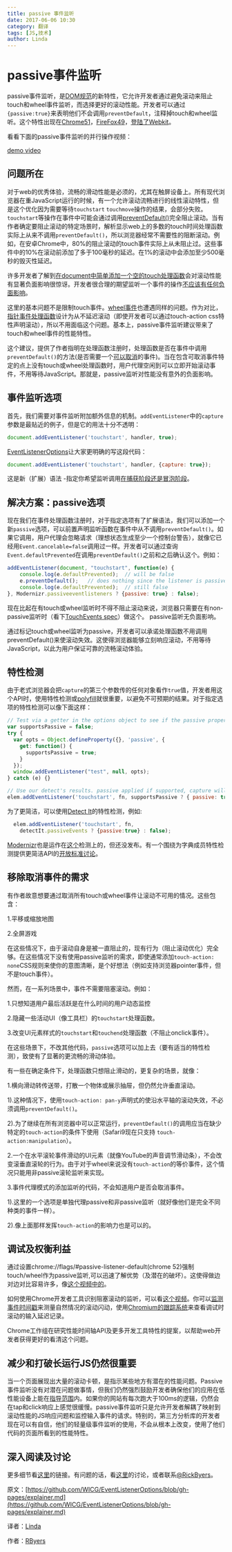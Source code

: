 ```yaml
---
title: passive 事件监听
date: 2017-06-06 10:30
category: 翻译
tags: [JS,技术]
author: Linda
---
```

# passive事件监听

passive事件监听，是[DOM规范](https://dom.spec.whatwg.org/#dom-eventlisteneroptions-passive)的新特性，它允许开发者通过避免滚动来阻止touch和wheel事件监听，而选择更好的滚动性能。开发者可以通过```{passive:true}```来表明他们不会调用```preventDefault```，注释掉touch和wheel监听。这个特性出现在[Chrome51](https://www.chromestatus.com/features/5745543795965952)，[FireFox49](https://bugzilla.mozilla.org/show_bug.cgi?id=1266066)，[登陆了Webkit](https://bugs.webkit.org/show_bug.cgi?id=158601)。

看看下面的passive事件监听的并行操作视频：

[demo video](https://www.youtube.com/watch?v=NPM6172J22g)
<!-- more -->

## 问题所在

对于web的优秀体验，流畅的滑动性能是必须的，尤其在触屏设备上。所有现代浏览器在重JavaScript运行的时候，有一个允许滚动流畅进行的线性滚动特性，但是这个优化因为需要等待```touchstart```  ```touchmove```操作的结果，会部分失败。```touchstart```等操作在事件中可能会通过调用[preventDefault()](https://www.w3.org/TR/touch-events/#the-touchstart-event)完全阻止滚动。当有作者确定要阻止滚动的特定场景时，解析显示web上的多数的touch时间处理函数实际上从来不调用```preventDefault()```，所以浏览器经常不需要性的阻断滚动。例如，在安卓Chrome中，80%的阻止滚动的touch事件实际上从未阻止过。这些事件中的10%在滚动前添加了多于100毫秒的延迟。在1%的滚动中会添加至少500毫秒的毁灭性延迟。

许多开发者了解到[在document中简单添加一个空的touch处理函数](http://rbyers.github.io/janky-touch-scroll.html)会对滚动性能有显著负面影响很惊讶。开发者很合理的期望监听一个事件的操作[不应该有任何负面影响](https://dom.spec.whatwg.org/#observing-event-listeners)。

这里的基本问题不是限制touch事件。[wheel事件](https://w3c.github.io/uievents/#events-wheelevents)也遭遇同样的问题。作为对比，[指针事件处理函数](https://w3c.github.io/pointerevents/)设计为从不延迟滚动（即使开发者可以通过touch-action css特性声明滚动），所以不用面临这个问题。基本上，passive事件监听建议带来了touch和wheel事件的性能特性。

这个建议，提供了作者指明在处理函数注册时，处理函数是否在事件中调用```preventDefault()```的方法(是否需要一个[可以取消](https://dom.spec.whatwg.org/#dom-event-cancelable)的事件)。当在包含可取消事件特定的点上没有touch或wheel处理函数时，用户代理空闲到可以立即开始滚动事件，不用等待JavaScript。那就是，passive监听对性能没有意外的负面影响。

## 事件监听选项

首先，我们需要对事件监听附加额外信息的机制。```addEventListener```中的```capture```参数是最贴近的例子，但是它的用法十分不透明：

```js
document.addEventListener('touchstart', handler, true);
```

[EventListenerOptions](https://dom.spec.whatwg.org/#dictdef-eventlisteneroptions)让大家更明确的写这段代码：

```js
document.addEventListener('touchstart', handler, {capture: true});
```

这是新（扩展）语法 -指定你希望监听调用[在捕获阶段还是冒泡阶段](http://javascript.info/bubbling-and-capturing#capturing)。

## 解决方案：passive选项

现在我们在事件处理函数注册时，对于指定选项有了扩展语法，我们可以添加一个新```passive```选项，可以前置声明监听函数在事件中从不调用```preventDefault()```。如果它调用，用户代理会忽略请求（理想状态生成至少一个控制台警告），就像它已经用```Event.cancelable=false```调用过一样。开发者可以通过查询```Event.defaultPrevented```在调用```preventDefault()```之前和之后确认这个。例如：

```js
addEventListener(document, "touchstart", function(e) {
    console.log(e.defaultPrevented);  // will be false
    e.preventDefault();   // does nothing since the listener is passive
    console.log(e.defaultPrevented);  // still false
}, Modernizr.passiveeventlisteners ? {passive: true} : false);
```

现在比起在有touch或wheel监听时不得不阻止滚动来说，浏览器只需要在有non-passive监听时（看下[TouchEvents spec](https://w3c.github.io/touch-events/#cancelability)）做这个。
passive监听无负面影响。

通过标记touch或wheel监听为passive，开发者可以承诺处理函数不用调用preventDefault()来使滚动失效。这使得浏览器能够立刻响应滚动，不用等待JavaScript，以此为用户保证可靠的流畅滚动体验。

## 特性检测

由于老式浏览器会把```capture```的第三个参数传的任何对象看作```true```值，开发者用这个API时，使用特性检测或[polyfill](https://github.com/WebReflection/dom4)就很重要，以避免不可预期的结果。对于指定选项的特性检测可以像下面这样：

```js
// Test via a getter in the options object to see if the passive property is accessed
var supportsPassive = false;
try {
  var opts = Object.defineProperty({}, 'passive', {
    get: function() {
      supportsPassive = true;
    }
  });
  window.addEventListener("test", null, opts);
} catch (e) {}

// Use our detect's results. passive applied if supported, capture will be false either way.
elem.addEventListener('touchstart', fn, supportsPassive ? { passive: true } : false); 
```

为了更简洁，可以使用[Detect It](https://github.com/rafrex/detect-it)的特性检测，例如:

```js
  elem.addEventListener('touchstart', fn,
    detectIt.passiveEvents ? {passive:true} : false);
```

[Modernizr](https://modernizr.com/)也是运作在[这个](https://github.com/Modernizr/Modernizr/issues/1894)检测上的，但还没发布。有一个围绕为字典成员特性检测提供更简洁API的[开放标准讨论](https://github.com/heycam/webidl/issues/107)。

## 移除取消事件的需求

有作者故意想要通过取消所有touch或wheel事件让滚动不可用的情况。这些包含：

1.平移或缩放地图

2.全屏游戏

在这些情况下，由于滚动自身是被一直阻止的，现有行为（阻止滚动优化）完全够。在这些情况下没有使用passive监听的需求，即使通常添加```touch-action: none```CSS规则来使你的意图清晰，是个好想法（例如支持浏览器pointer事件，但不是touch事件）。

然而，在一系列场景中，事件不需要阻塞滚动。例如：

1.只想知道用户最后活跃是在什么时间的用户动态监控

2.隐藏一些活动UI（像工具栏）的```touchstart```处理函数。

3.改变UI元素样式的```touchstart```和```touchend```处理函数（不阻止onclick事件）。

在这些场景下，不改其他代码，```passive```选项可以加上去（要有适当的特性检测），致使有了显著的更流畅的滑动体验。

有一些在确定条件下，处理函数只想阻止滑动的，更复杂的场景，就像：

1.横向滑动转传送带，打散一个物体或展示抽屉，但仍然允许垂直滚动。

1).这种情况下，使用```touch-action: pan-y```声明式的使沿水平轴的滚动失效，不必须调用```preventDefault()```。

2).为了继续在所有浏览器中可以正常运行，```preventDefault()```的调用应当在缺少特定的```touch-action```的条件下使用（Safari9现在只支持 ```touch-action:manipulation```）。

2.一个在水平滚轮事件滑动的UI元素（就像YouTube的声音调节滑动条），不会改变滚垂直滚轮的行为。由于对于wheel来说没有```touch-action```的等价事件，这个情况只能用非passive滚轮监听来实现。

3.事件代理模式的添加监听的代码，不会知道用户是否会取消事件。

1).这里的一个选项是单独代理passive和非passive监听（就好像他们是完全不同种类的事件一样）。

2).像上面那样发挥```touch-action```的影响力也是可以的。

## 调试及权衡利益

通过设置chrome://flags/#passive-listener-default(chrome 52)强制touch/wheel作为passive监听,可以迅速了解优势（及潜在的破坏）。这使得做边对边对比容易许多，像[这个视频中的](https://twitter.com/RickByers/status/719736672523407360)。

如何使用Chrome开发者工具识别阻塞滚动的监听，可以看[这个视频](https://www.youtube.com/watch?v=6-D_3yx_KVI)。你可以[监测事件时间戳](https://www.youtube.com/watch?v=6-D_3yx_KVI)来测量自然情况的滚动闪动，使用[Chromium的跟踪系统](https://www.chromium.org/developers/how-tos/trace-event-profiling-tool)来查看调试时滚动的输入延迟记录。

Chrome工作组在研究性能时间轴API及更多开发工具特性的提案，以帮助web开发者获得更好的看清这个问题。

## 减少和打破长运行JS仍然很重要

当一个页面展现出大量的滚动卡顿，是指示某些地方有潜在的性能问题。Passive 事件监听没有对潜在问题做事情，但我们仍然强烈鼓励开发者确保他们的应用在低性能设备上能在[指导范围](https://developers.google.com/web/fundamentals/performance/rail?hl=en)内。如果你的网站有每次跑大于100ms的逻辑，仍然会在tap和click响应上感觉很缓慢。passive事件监听只是允许开发者解耦了映射到滚动性能的JS响应问题和监控输入事件的请求。特别的，第三方分析库的开发者现在可以有自信，他们的轻量级事件监听的使用，不会从根本上改变，使用了他们代码的页面所看到的性能特性。

## 深入阅读及讨论

更多细节看[这里](https://github.com/WICG/EventListenerOptions)的链接。有问题的话，看[这里](https://github.com/WICG/EventListenerOptions/issues)的讨论，或者联系[@RickByers](https://twitter.com/RickByers/)。

原文：[https://github.com/WICG/EventListenerOptions/blob/gh-pages/explainer.md](https://github.com/WICG/EventListenerOptions/blob/gh-pages/explainer.md)

译者：[Linda](https://github.com/LindaWhite)

作者：[RByers](https://github.com/RByers)

